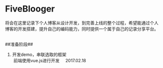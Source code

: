 # FiveBlooger
将会在这里记录下个人博客从设计开发，到完善上线的整个过程，希望能通过个人博客的开发搭建，提升自己的编码能力，同时提供一个属于自己的记录分享平台。
 
 
##准备阶段##
1. 开发demo，串联选取的框架</br>
  前端使用vue.js进行开发      2017.02.18

